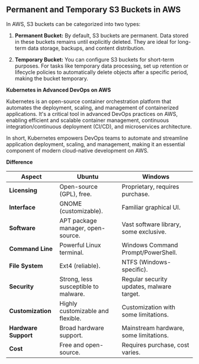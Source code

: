 ## Permanent and Temporary S3 Buckets in AWS

In AWS, S3 buckets can be categorized into two types:

1. **Permanent Bucket:** By default, S3 buckets are permanent. Data stored in these buckets remains until explicitly deleted. They are ideal for long-term data storage, backups, and content distribution.

2. **Temporary Bucket:** You can configure S3 buckets for short-term purposes. For tasks like temporary data processing, set up retention or lifecycle policies to automatically delete objects after a specific period, making the bucket temporary.

**Kubernetes in Advanced DevOps on AWS**

Kubernetes is an open-source container orchestration platform that automates the deployment, scaling, and management of containerized applications. It's a critical tool in advanced DevOps practices on AWS, enabling efficient and scalable container management, continuous integration/continuous deployment (CI/CD), and microservices architecture.

In short, Kubernetes empowers DevOps teams to automate and streamline application deployment, scaling, and management, making it an essential component of modern cloud-native development on AWS.


**Difference**

| Aspect                | Ubuntu                               | Windows                           |
|-----------------------|-------------------------------------|-----------------------------------|
| **Licensing**         | Open-source (GPL), free.            | Proprietary, requires purchase.   |
| **Interface**         | GNOME (customizable).               | Familiar graphical UI.            |
| **Software**          | APT package manager, open-source.   | Vast software library, some exclusive. |
| **Command Line**      | Powerful Linux terminal.            | Windows Command Prompt/PowerShell. |
| **File System**       | Ext4 (reliable).                    | NTFS (Windows-specific).          |
| **Security**          | Strong, less susceptible to malware. | Regular security updates, malware target. |
| **Customization**     | Highly customizable and flexible.   | Customization with some limitations. |
| **Hardware Support**  | Broad hardware support.             | Mainstream hardware, some limitations. |
| **Cost**              | Free and open-source.               | Requires purchase, cost varies.  |






